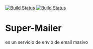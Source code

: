 [![Build Status](https://img.shields.io/badge/creado-HTML-red?logo=html5)]()
[![Build Status](https://img.shields.io/badge/creado-PHP-Blue?logo=php)]()


# Super-Mailer
es un servicio de envio de email masivo
